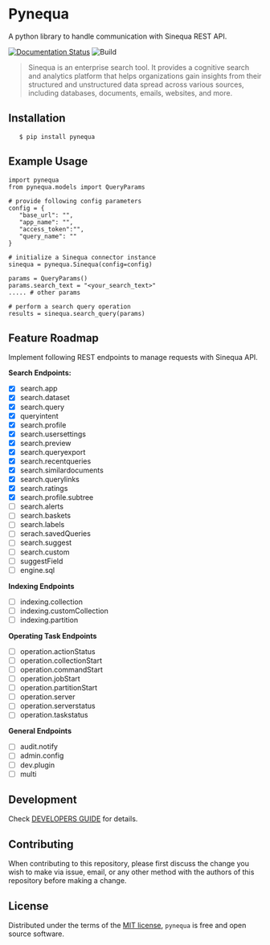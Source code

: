 # Pynequa
A python library to handle communication with Sinequa REST API. 

[![Documentation Status](https://readthedocs.org/projects/pynequa/badge/?version=latest)](https://pynequa.readthedocs.io/en/latest/?badge=latest)
![Build](https://github.com/NASA-IMPACT/pynequa/actions/workflows/pkg_build_check.yml/badge.svg)

> Sinequa is an enterprise search tool. It provides a cognitive search and analytics platform that helps organizations gain insights from their structured and unstructured data spread across various sources, including databases, documents, emails, websites, and more.

## Installation 

```
   $ pip install pynequa
```

## Example Usage
```
import pynequa 
from pynequa.models import QueryParams

# provide following config parameters 
config = {
   "base_url": "", 
   "app_name": "", 
   "access_token":"",
   "query_name": ""
}

# initialize a Sinequa connector instance 
sinequa = pynequa.Sinequa(config=config)

params = QueryParams()
params.search_text = "<your_search_text>"
..... # other params 

# perform a search query operation 
results = sinequa.search_query(params)
```


## Feature Roadmap 
Implement following REST endpoints to manage requests with Sinequa API. 




**Search Endpoints:**
- [x] search.app 
- [x] search.dataset
- [x] search.query
- [x] queryintent
- [x] search.profile
- [x] search.usersettings
- [x] search.preview
- [x] search.queryexport
- [x] search.recentqueries
- [x] search.similardocuments
- [x] search.querylinks
- [x] search.ratings
- [x] search.profile.subtree
- [ ] search.alerts
- [ ] search.baskets
- [ ] search.labels
- [ ] serach.savedQueries
- [ ] search.suggest
- [ ] search.custom
- [ ] suggestField
- [ ] engine.sql 

**Indexing Endpoints**
- [ ] indexing.collection
- [ ] indexing.customCollection
- [ ] indexing.partition 

**Operating Task Endpoints**
- [ ] operation.actionStatus
- [ ] operation.collectionStart
- [ ] operation.commandStart
- [ ] operation.jobStart
- [ ] operation.partitionStart
- [ ] operation.server
- [ ] operation.serverstatus
- [ ] operation.taskstatus

**General Endpoints**
- [ ] audit.notify
- [ ] admin.config 
- [ ] dev.plugin 
- [ ] multi 

## Development
Check [DEVELOPERS GUIDE](DEVELOPMENT.md) for details. 
## Contributing

When contributing to this repository, please first discuss the change you wish to make via issue, email, or any other method with the authors of this repository before making a change. 

## License

Distributed under the terms of the [MIT license](LICENSE),
`pynequa` is free and open source software.

